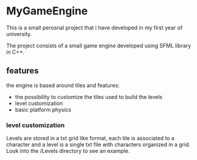 # MyGameEngine
This is a small perosnal project that i have developed in my first year of university.

The project consists of a small game engine developed using SFML library in C++.
## features

the engine is based around tiles and features:
- the possibility to customize the tiles used to build the levels
- level customization
- basic platform physics
### level customization
Levels are stored in a txt grid like format, each tile is associated to a character and a level is a single txt file with characters organized in a grid.
Look into the /Levels directory to see an example.
